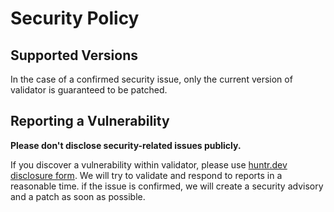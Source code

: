 # Security Policy

## Supported Versions

In the case of a confirmed security issue, only the current version of validator is guaranteed to be patched.

## Reporting a Vulnerability

**Please don't disclose security-related issues publicly.**

If you discover a vulnerability within validator, please use [huntr.dev disclosure form](https://huntr.dev/bounties/disclose/?target=https://github.com/sseworld/validate). We will try to validate and respond to reports in a reasonable time. if the issue is confirmed, we will create a security advisory and a patch as soon as possible.